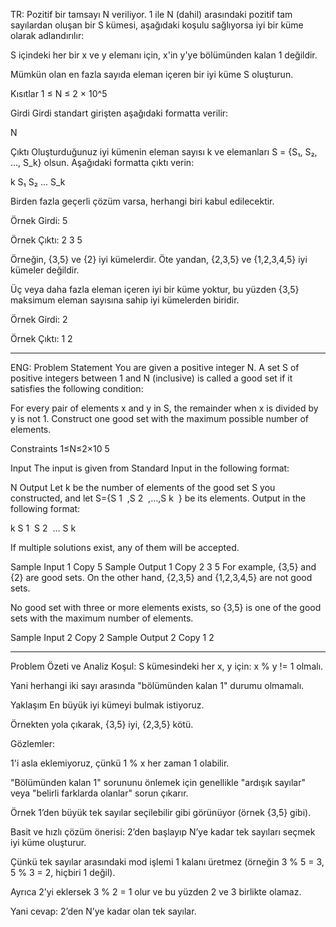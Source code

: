 TR:
Pozitif bir tamsayı N veriliyor.
1 ile N (dahil) arasındaki pozitif tam sayılardan oluşan bir S kümesi, aşağıdaki koşulu sağlıyorsa iyi bir küme olarak adlandırılır:

S içindeki her bir x ve y elemanı için, x'in y'ye bölümünden kalan 1 değildir.

Mümkün olan en fazla sayıda eleman içeren bir iyi küme S oluşturun.

Kısıtlar
1 ≤ N ≤ 2 × 10^5

Girdi
Girdi standart girişten aşağıdaki formatta verilir:

N

Çıktı
Oluşturduğunuz iyi kümenin eleman sayısı k ve elemanları S = {S₁, S₂, ..., S_k} olsun.
Aşağıdaki formatta çıktı verin:

k
S₁ S₂ ... S_k

Birden fazla geçerli çözüm varsa, herhangi biri kabul edilecektir.

Örnek Girdi:
5

Örnek Çıktı:
2
3 5

Örneğin, {3,5} ve {2} iyi kümelerdir. Öte yandan, {2,3,5} ve {1,2,3,4,5} iyi kümeler değildir.

Üç veya daha fazla eleman içeren iyi bir küme yoktur, bu yüzden {3,5} maksimum eleman sayısına sahip iyi kümelerden biridir.

Örnek Girdi:
2

Örnek Çıktı:
1
2


----------------------------------------------------------------


ENG:
Problem Statement
You are given a positive integer 
N. A set 
S of positive integers between 
1 and 
N (inclusive) is called a good set if it satisfies the following condition:

For every pair of elements 
x and 
y in 
S, the remainder when 
x is divided by 
y is not 
1.
Construct one good set with the maximum possible number of elements.

Constraints
1≤N≤2×10 
5
 
Input
The input is given from Standard Input in the following format:

N
Output
Let 
k be the number of elements of the good set 
S you constructed, and let 
S={S 
1
​
 ,S 
2
​
 ,…,S 
k
​
 } be its elements. Output in the following format:

k
S 
1
​
  S 
2
​
  … S 
k
​
 
If multiple solutions exist, any of them will be accepted.

Sample Input 1
Copy
5
Sample Output 1
Copy
2
3 5
For example, 
{3,5} and 
{2} are good sets. On the other hand, 
{2,3,5} and 
{1,2,3,4,5} are not good sets.

No good set with three or more elements exists, so 
{3,5} is one of the good sets with the maximum number of elements.

Sample Input 2
Copy
2
Sample Output 2
Copy
1
2 


---------------------------------------------


Problem Özeti ve Analiz
Koşul:
S kümesindeki her x, y için:
x % y != 1 olmalı.

Yani herhangi iki sayı arasında "bölümünden kalan 1" durumu olmamalı.

Yaklaşım
En büyük iyi kümeyi bulmak istiyoruz.

Örnekten yola çıkarak, {3,5} iyi, {2,3,5} kötü.

Gözlemler:

1'i asla eklemiyoruz, çünkü 1 % x her zaman 1 olabilir.

"Bölümünden kalan 1" sorununu önlemek için genellikle "ardışık sayılar" veya "belirli farklarda olanlar" sorun çıkarır.

Örnek 1’den büyük tek sayılar seçilebilir gibi görünüyor (örnek {3,5} gibi).

Basit ve hızlı çözüm önerisi:
2’den başlayıp N’ye kadar tek sayıları seçmek iyi küme oluşturur.

Çünkü tek sayılar arasındaki mod işlemi 1 kalanı üretmez (örneğin 3 % 5 = 3, 5 % 3 = 2, hiçbiri 1 değil).

Ayrıca 2’yi eklersek 3 % 2 = 1 olur ve bu yüzden 2 ve 3 birlikte olamaz.

Yani cevap: 2’den N’ye kadar olan tek sayılar.
